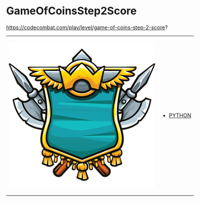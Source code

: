 # GameOfCoinsStep2Score 

https://codecombat.com/play/level/game-of-coins-step-2-score?
<table>
<tr>
<td>

![Hero Picture](hero.png?raw=true "Hero Picture")

</td>
<td>
<ul>
<li>

[PYTHON](GameOfCoinsStep2Score.py)

</li>
</td>
</tr>
<table>